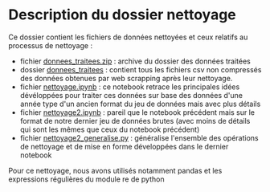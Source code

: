 # Description du dossier nettoyage 

Ce dossier contient les fichiers de données nettoyées et ceux relatifs au processus de nettoyage :

* fichier [donnees_traitees.zip](#https://github.com/elvinaeury/Projet_SBD/blob/master/nettoyage/donnees_traitees.zip) : archive du dossier des données traitées
* dossier [donnees_traitees](#https://github.com/elvinaeury/Projet_SBD/tree/master/nettoyage/donnees_traitees) : contient tous les fichiers csv non compressés des données obtenues par web scrapping après leur nettoyage.
* fichier [nettoyage.ipynb](#https://github.com/elvinaeury/Projet_SBD/blob/master/nettoyage/nettoyage.ipynb) : ce notebook retrace les principales idées dévéloppées pour traiter ces données sur base des données d'une année type d'un ancien format du jeu de données mais avec plus détails
* fichier [nettoyage2.ipynb](#https://github.com/elvinaeury/Projet_SBD/blob/master/nettoyage/nettoyage2.ipynb) : pareil que le notebook précédent mais sur le format de notre dernier jeu de données brutes (avec moins de détails qui sont les mêmes que ceux du notebook précédent)
* fichier [nettoyage2_generalise.py](#https://github.com/elvinaeury/Projet_SBD/blob/master/nettoyage/nettoyage2_generalise.py) : généralise l'ensemble des opérations de nettoyage et de mise en forme développées dans le dernier notebook

Pour ce nettoyage, nous avons utilisés notamment pandas et les expressions régulières du module re de python